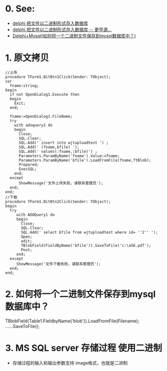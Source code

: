 # 0. See:
  - [delphi 把文件以二进制形式存入数据库](https://www.programminghunter.com/article/16362068675/)
  - [ delphi 把文件以二进制形式存入数据库 -- 更早源... ](http://www.360doc.com/content/12/0320/15/7389824_195972415.shtml)
  - [Delphi+Mysql(如何将一个二进制文件保存到mysql数据库中？)](https://bbs.csdn.net/topics/133012)

# 1. 原文拷贝
```
//上传
procedure TForm1.BitBtn1Click(Sender: TObject);
var
  fname:string;
begin
  if not OpenDialog1.Execute then
  begin
    Exit;
  end;

  fname:=OpenDialog1.FileName;
  try
    with adoquery1 do
    begin
      Close;
      SQL.Clear;
      SQL.Add(' insert into wjtuploadtest ') ;
      SQL.Add(' (fname,bfile) ');
      SQL.Add(' values(:fname,:bfile)') ;
      Parameters.ParamByName('fname').Value:=fname;
      Parameters.ParamByName('bfile').LoadFromFile(fname,ftBlob);
      Prepared;
      ExecSQL;
    end;
  except
      ShowMessage('文件上传失败，请联系管理员');
  end;
end;
//下载
procedure TForm1.BitBtn2Click(Sender: TObject);
begin
  try
     with ADOQuery1 do
     begin
       Close;
       SQL.Clear;
       SQL.Add(' select bfile from wjtuploadtest where id= ''2'' ');
       Open;
       edit;
       TBlobField(FieldByName('bfile')).SaveToFile('c:\a56.pdf');
       Post;
     end;
  except
     ShowMessage('文件下载失败，请联系管理员');
  end;
end;
```
# 2. 如何将一个二进制文件保存到mysql数据库中？
TBlobField(Table1.FieldbyName('blob')).LoadFromFile(Filename);  
......SaveToFile();

# 3. MS SQL server 存储过程 使用二进制
- 存储过程的输入和输出参数支持 image格式，也就是二进制
```
```


